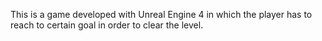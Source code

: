 This is a game developed with Unreal Engine 4 in which the player has to reach to certain goal in order to clear the level. 
